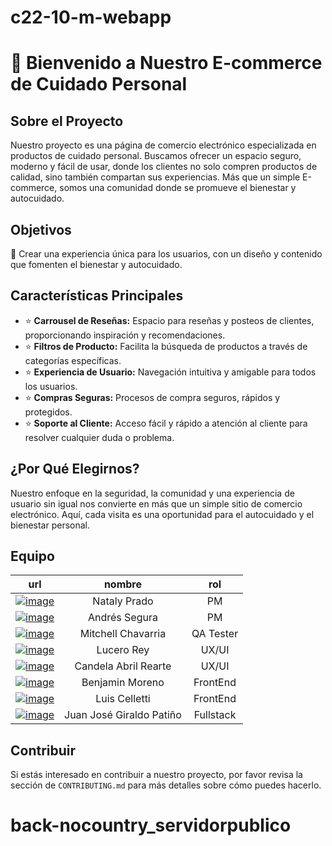 # c22-10-m-webapp
# 🚀 Bienvenido a Nuestro E-commerce de Cuidado Personal

## Sobre el Proyecto
Nuestro proyecto es una página de comercio electrónico especializada en productos de cuidado personal. Buscamos ofrecer un espacio seguro, moderno y fácil de usar, donde los clientes no solo compren productos de calidad, sino también compartan sus experiencias. Más que un simple E-commerce, somos una comunidad donde se promueve el bienestar y autocuidado.

## Objetivos
🎯 Crear una experiencia única para los usuarios, con un diseño y contenido que fomenten el bienestar y autocuidado.

## Características Principales
- ⭐ **Carrousel de Reseñas:** Espacio para reseñas y posteos de clientes, proporcionando inspiración y recomendaciones.
- ⭐ **Filtros de Producto:** Facilita la búsqueda de productos a través de categorías específicas.
- ⭐ **Experiencia de Usuario:** Navegación intuitiva y amigable para todos los usuarios.
- ⭐ **Compras Seguras:** Procesos de compra seguros, rápidos y protegidos.
- ⭐ **Soporte al Cliente:** Acceso fácil y rápido a atención al cliente para resolver cualquier duda o problema.

## ¿Por Qué Elegirnos?
Nuestro enfoque en la seguridad, la comunidad y una experiencia de usuario sin igual nos convierte en más que un simple sitio de comercio electrónico. Aquí, cada visita es una oportunidad para el autocuidado y el bienestar personal.

## Equipo

| url | nombre  | rol |
|:-------------:|:---------------:| :-------------:|
| [![image](https://img.shields.io/badge/linkedin-%230A66C4.svg)](https://www.linkedin.com/in/natalypradomoreno)         | Nataly Prado               | PM          |
| [![image](https://img.shields.io/badge/linkedin-%230A66C4.svg)](https://andres-segura.dev/blog)         | Andrés Segura              | PM          |
| [![image](https://img.shields.io/badge/linkedin-%230A66C2.svg)](https://www.linkedin.com/in/mitchell-chavarria-botello/)         | Mitchell Chavarria         | QA Tester   |
| [![image](https://img.shields.io/badge/linkedin-%230A66C2.svg)](https://www.linkedin.com/in/lucero-rey/)         | Lucero Rey                 | UX/UI       |
| [![image](https://img.shields.io/badge/linkedin-%230A66C2.svg)](https://www.linkedin.com/in/candela-abril-rearte-775471204)         | Candela Abril Rearte       | UX/UI       |
| [![image](https://img.shields.io/badge/linkedin-%230A66C2.svg)](https://www.linkedin.com/in/benjamorenosaez)         | Benjamin Moreno            | FrontEnd    |
| [![image](https://img.shields.io/badge/linkedin-%230A66C2.svg)](https://www.linkedin.com/in/luis-celletti-69722b67)         | Luis Celletti              | FrontEnd    |
| [![image](https://img.shields.io/badge/linkedin-%230A66C2.svg)](www.linkedin.com/in/juan-jose-giraldo-patiño-dev-web)         | Juan José Giraldo Patiño  | Fullstack   |





## Contribuir
Si estás interesado en contribuir a nuestro proyecto, por favor revisa la sección de `CONTRIBUTING.md` para más detalles sobre cómo puedes hacerlo.
# back-nocountry_servidorpublico
